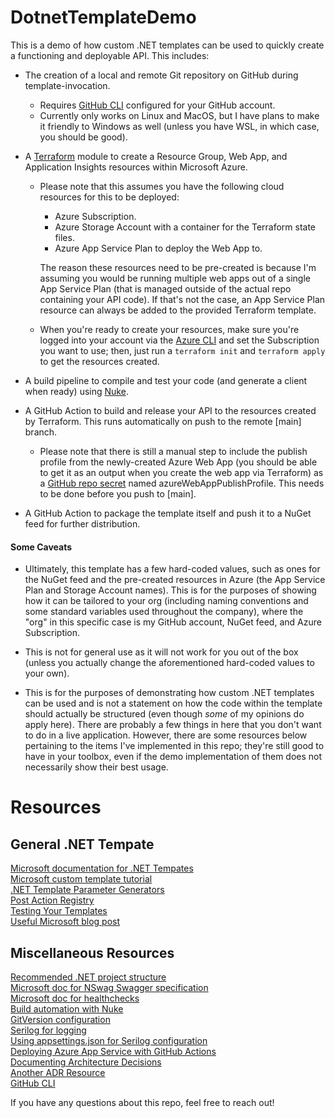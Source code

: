 # DotnetTemplateDemo
This is a demo of how custom .NET templates can be used to quickly create a functioning and deployable API. This includes:    
* The creation of a local and remote Git repository on GitHub during template-invocation.  
    * Requires [GitHub CLI](https://cli.github.com/) configured for your GitHub account.
    * Currently only works on Linux and MacOS, but I have plans to make it friendly to Windows as well (unless you have WSL, in which case, you should be good).  
    
* A [Terraform](https://learn.hashicorp.com/tutorials/terraform/install-cli) module to create a Resource Group, Web App, and Application Insights resources within Microsoft Azure.
    * Please note that this assumes you have the following cloud resources for this to be deployed:      
        - Azure Subscription.
        - Azure Storage Account with a container for the Terraform state files.
        - Azure App Service Plan to deploy the Web App to.    
        
        The reason these resources need to be pre-created is because I'm assuming you would be running multiple web apps out of a single App Service Plan (that is managed outside of the actual repo containing your API code). If that's not the case, an App Service Plan resource can always be added to the provided Terraform template.
     * When you're ready to create your resources, make sure you're logged into your account via the [Azure CLI](https://docs.microsoft.com/en-us/cli/azure/install-azure-cli?view=azure-cli-latest) and set the Subscription you want to use; then, just run a `terraform init` and `terraform apply` to get the resources created.
 * A build pipeline to compile and test your code (and generate a client when ready) using [Nuke](http://www.nuke.build/docs/getting-started/setup.html).
 * A GitHub Action to build and release your API to the resources created by Terraform. This runs automatically on push to the remote [main] branch.
    * Please note that there is still a manual step to include the publish profile from the newly-created Azure Web App (you should be able to get it as an output when you create the web app via Terraform) as a [GitHub repo secret](https://docs.github.com/en/free-pro-team@latest/actions/reference/encrypted-secrets) named azureWebAppPublishProfile. This needs to be done before you push to [main].
 * A GitHub Action to package the template itself and push it to a NuGet feed for further distribution.

#### Some Caveats
- Ultimately, this template has a few hard-coded values, such as ones for the NuGet feed and the pre-created resources in Azure (the App Service Plan and Storage Account names). This is for the purposes of showing how it can be tailored to your org (including naming conventions and some standard variables used throughout the company), where the "org" in this specific case is my GitHub account, NuGet feed, and Azure Subscription.

- This is not for general use as it will not work for you out of the box (unless you actually change the aforementioned hard-coded values to your own).

- This is for the purposes of demonstrating how custom .NET templates can be used and is not a statement on how the code within the template should actually be structured (even though _some_ of my opinions do apply here). There are probably a few things in here that you don't want to do in a live application. However, there are some resources below pertaining to the items I've implemented in this repo; they're still good to have in your toolbox, even if the demo implementation of them does not necessarily show their best usage.  

# Resources
## General .NET Tempate
[Microsoft documentation for .NET Tempates](https://docs.microsoft.com/en-us/dotnet/core/tools/custom-templates)  
[Microsoft custom template tutorial](https://docs.microsoft.com/en-us/dotnet/core/tutorials/cli-templates-create-item-template)  
[.NET Template Parameter Generators](https://github.com/dotnet/templating/wiki/Available-Parameter-Generators)  
[Post Action Registry](https://github.com/dotnet/templating/wiki/Post-Action-Registry)    
[Testing Your Templates](https://github.com/dotnet/templating/wiki/Testing-your-templates)  
[Useful Microsoft blog post](https://devblogs.microsoft.com/dotnet/how-to-create-your-own-templates-for-dotnet-new/)  

## Miscellaneous Resources
[Recommended .NET project structure](https://gist.github.com/davidfowl/ed7564297c61fe9ab814)  
[Microsoft doc for NSwag Swagger specification](https://docs.microsoft.com/en-us/aspnet/core/tutorials/getting-started-with-nswag?view=aspnetcore-3.1&tabs=netcore-cli)  
[Microsoft doc for healthchecks](https://docs.microsoft.com/en-us/dotnet/architecture/microservices/implement-resilient-applications/monitor-app-health)  
[Build automation with Nuke](http://www.nuke.build/)  
[GitVersion configuration](https://gitversion.readthedocs.io/en/latest/input/docs/configuration/)  
[Serilog for logging](https://serilog.net/)  
[Using appsettings.json for Serilog configuration](https://github.com/serilog/serilog-settings-configuration)  
[Deploying Azure App Service with GitHub Actions](https://docs.microsoft.com/en-us/azure/app-service/deploy-github-actions)  
[Documenting Architecture Decisions](https://cognitect.com/blog/2011/11/15/documenting-architecture-decisions)  
[Another ADR Resource](https://github.com/joelparkerhenderson/architecture_decision_record)  
[GitHub CLI](https://cli.github.com/)  
        
If you have any questions about this repo, feel free to reach out!